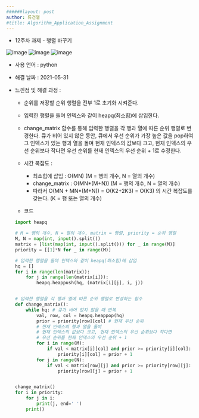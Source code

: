 ```yaml
---
######layout: post
author: 류건열
#title: Algorithm_Application_Assignment
---
```



+  12주차 과제 - 행렬 바꾸기
    

![image](https://user-images.githubusercontent.com/34560965/120118583-4893c680-c1ce-11eb-8579-e7de4707b9a6.png)
![image](https://user-images.githubusercontent.com/34560965/120118585-4af62080-c1ce-11eb-82cf-0c7762161e87.png)
![image](https://user-images.githubusercontent.com/34560965/120118588-4c274d80-c1ce-11eb-8e8d-9a9587a612d2.png)



- 사용 언어 : python

- 해결 날짜 : 2021-05-31

- 느낀점 및 해결 과정 : 

    - 순위를 저장할 순위 행렬을 전부 1로 초기화 시켜준다.
    - 입력한 행렬을 돌며 인덱스와 같이 heapq(최소힙)에 삽입한다.
    - change_matrix 함수를 통해 입력한 행렬을 각 행과 열에 따른 순위 행렬로 변경한다. 큐가 비어 있지 않은 동안, 큐에서 우선 순위가 가장 높은 값을 pop하여 그 인덱스가 있는 행과 열을 돌며 현재 인덱스의 값보다 크고, 현재 인덱스의 우선 순위보다 작다면 우선 순위를 현재 인덱스의 우선 순위 + 1로 수정한다.



    - 시간 복잡도 : 

        - 최소힙에 삽입 : O(MN) (M = 행의 개수, N = 열의 개수)
        - change_matrix : O(MN*(M+N)) (M = 행의 개수, N = 열의 개수)
        - 따라서 O(MN + MN*(M+N)) = O(K2+2K3) = O(K3) 의 시간 복잡도를 갖는다. (K = 행 또는 열의 개수)





    - 코드	

    ```python
    import heapq

    # M = 행의 개수, N = 열의 개수, matrix = 행렬, priority = 순위 행렬
    M, N = map(int, input().split())
    matrix = [list(map(int, input().split())) for _ in range(M)]
    priority = [[1]*N for _ in range(M)]

    # 입력한 행렬을 돌며 인덱스와 같이 heapq(최소힙)에 삽입
    hq = []
    for i in range(len(matrix)):
        for j in range(len(matrix[i])):
            heapq.heappush(hq, (matrix[i][j], i, j))


    # 입력한 행렬을 각 행과 열에 따른 순위 행렬로 변경하는 함수
    def change_matrix():
        while hq: # 큐가 비어 있지 않을 때 반복
            val, row, col = heapq.heappop(hq)
            prior = priority[row][col] # 현재 우선 순위
            # 현재 인덱스의 행과 열을 돌며
            # 현재 인덱스의 값보다 크고, 현재 인덱스의 우선 순위보다 작다면
            # 우선 순위를 현재 인덱스의 우선 순위 + 1
            for i in range(M):
                if val < matrix[i][col] and prior >= priority[i][col]:
                    priority[i][col] = prior + 1
            for j in range(N):
                if val < matrix[row][j] and prior >= priority[row][j]:
                    priority[row][j] = prior + 1


    change_matrix()
    for i in priority:
        for j in i:
            print(j, end=' ')
        print()

    ```

